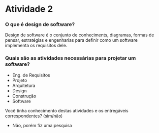 # Atividade 2
### O que é design de software?
Design de software é o conjunto de conheciments, diagramas, formas de pensar, estratégias e engenharias para
definir como um software implementa os requisitos dele.

### Quais são as atividades necessárias para projetar um software?
- Eng. de Requisitos
- Projeto 
- Arquitetura
- Design
- Construção
- Software

Você tinha conhecimento destas atividades e os entregáveis correspondentes? (sim/não)
- Não, porém fiz uma pesquisa
